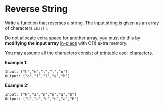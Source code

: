 # Reverse String

Write a function that reverses a string. The input string is given as an array of characters `char[]`.

Do not allocate extra space for another array, you must do this by __modifying the input array__ [in-place](https://en.wikipedia.org/wiki/In-place_algorithm) with O(1) extra memory.

You may assume all the characters consist of [printable ascii characters](https://en.wikipedia.org/wiki/ASCII#Printable_characters).

__Example 1:__

```
Input: ["h","e","l","l","o"]
Output: ["o","l","l","e","h"]
```

__Example 2:__

```
Input: ["H","a","n","n","a","h"]
Output: ["h","a","n","n","a","H"]
```

